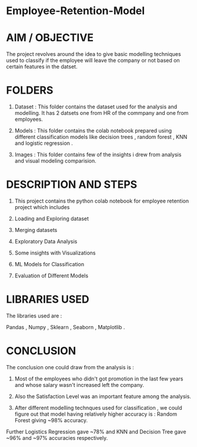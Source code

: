 # Employee-Retention-Model 

# AIM / OBJECTIVE 

The project revolves around the idea to give basic modelling techniques used to classify if the employee will leave the company or not based on certain features in the datset.

# FOLDERS

1. Dataset : This folder contains the dataset used for the analysis and modelling. It has 2 datsets one from HR of the commpany and one from employees.

 2. Models : This folder contains the colab notebook prepared using different classification models like decision trees , random forest , KNN and logistic regression .

   3. Images : This folder contains few of the insights i drew from analysis and visual modeling comparision.

# DESCRIPTION AND STEPS

1. This project contains the python colab notebook for employee retention project which includes

2. Loading and Exploring dataset

3. Merging datasets

4. Exploratory Data Analysis

5. Some insights with Visualizations

6. ML Models for Classification

7. Evaluation of Different Models

 # LIBRARIES USED
  
The libraries used are :

Pandas ,
Numpy ,
Sklearn ,
Seaborn ,
Matplotlib . 

# CONCLUSION

The conclusion one could draw from the analysis is :

1. Most of the employees who didn't got promotion in the last few years and whose salary wasn't increased left the company.

2. Also the Satisfaction Level was an important feature among the analysis.

3. After different modelling technques used for classification , we could figure out that model having relatively higher accuracy is : Random Forest giving ~98% accuracy.

Further Logistics Regression gave ~78% and KNN and Decision Tree gave ~96% and ~97% accuracies respectively.



